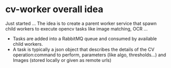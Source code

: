 # cv-worker overall idea
Just started ...
The idea is to create a parent worker service that spawn child workers to execute opencv tasks like image matching, OCR ...
* Tasks are added into a RabbitMQ queue and consumed by available child workers.
* A task is typically a json object that describes the details of the CV operation:command to perform, parameters (like algo, thresholds...)
and Images (stored locally or given as remote urls)
